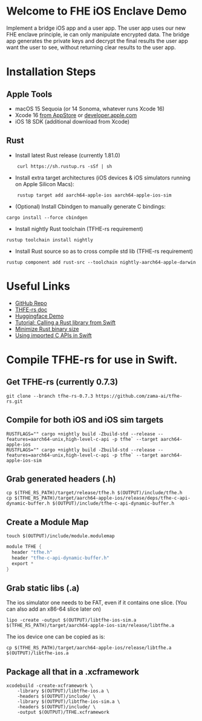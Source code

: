 #  Welcome to FHE iOS Enclave Demo  

Implement a bridge iOS app and a user app. The user app uses our new FHE enclave principle, ie can only manipulate encrypted data. The bridge app generates the private keys and decrypt the final results the user app want the user to see, without returning clear results to the user app.

# Installation Steps
## Apple Tools
- macOS 15 Sequoia (or 14 Sonoma, whatever runs Xcode 16)
- Xcode 16 [from AppStore](https://apps.apple.com/fr/app/xcode/id497799835) or [developer.apple.com](https://developer.apple.com/download/applications/)
- iOS 18 SDK (additional download from Xcode)

## Rust
- Install latest Rust release (currently 1.81.0)
```shell
    curl https://sh.rustup.rs -sSf | sh
``` 

- Install extra target architectures (iOS devices & iOS simulators running on Apple Silicon Macs):
```shell
    rustup target add aarch64-apple-ios aarch64-apple-ios-sim
```

- (Optional) Install Cbindgen to manually generate C bindings:
```shell
cargo install --force cbindgen
```

- Install nightly Rust toolchain (TFHE-rs requirement)
```shell
rustup toolchain install nightly
```

- Install Rust source so as to cross compile std lib (TFHE-rs requirement)
```shell
rustup component add rust-src --toolchain nightly-aarch64-apple-darwin
```

# Useful Links
- [GitHub Repo](https://github.com/zama-ai/fhe_appstore_on_ios)
- [THFE-rs doc](https://docs.zama.ai/tfhe-rs/get-started/quick_start)
- [Huggingface Demo](https://huggingface.co/spaces/zama-fhe/encrypted_image_filtering)
- [Tutorial: Calling a Rust library from Swift](https://medium.com/@kennethyoel/a-swiftly-oxidizing-tutorial-44b86e8d84f5)
- [Minimize Rust binary size](https://github.com/johnthagen/min-sized-rust)
- [Using imported C APIs in Swift](https://developer.apple.com/documentation/swift/imported-c-and-objective-c-apis)


# Compile TFHE-rs for use in Swift.

## Get TFHE-rs (currently 0.7.3)
```shell
git clone --branch tfhe-rs-0.7.3 https://github.com/zama-ai/tfhe-rs.git
```

## Compile for both iOS and iOS sim targets
```shell
RUSTFLAGS="" cargo +nightly build -Zbuild-std --release --features=aarch64-unix,high-level-c-api -p tfhe` --target aarch64-apple-ios
RUSTFLAGS="" cargo +nightly build -Zbuild-std --release --features=aarch64-unix,high-level-c-api -p tfhe` --target aarch64-apple-ios-sim
```

## Grab generated headers (.h)
```shell
cp $(TFHE_RS_PATH)/target/release/tfhe.h $(OUTPUT)/include/tfhe.h
cp $(TFHE_RS_PATH)/target/aarch64-apple-ios/release/deps/tfhe-c-api-dynamic-buffer.h $(OUTPUT)/include/tfhe-c-api-dynamic-buffer.h
```

## Create a Module Map
```shell
touch $(OUTPUT)/include/module.modulemap
```

```swift
module TFHE {
  header "tfhe.h"
  header "tfhe-c-api-dynamic-buffer.h"
  export *
}
```

## Grab static libs (.a)
The ios simulator one needs to be FAT, even if it contains one slice. (You can also add an x86-64 slice later on)
```shell
lipo -create -output $(OUTPUT)/libtfhe-ios-sim.a $(TFHE_RS_PATH)/target/aarch64-apple-ios-sim/release/libtfhe.a
```

The ios device one can be copied as is:
```shell
cp $(TFHE_RS_PATH)/target/aarch64-apple-ios/release/libtfhe.a $(OUTPUT)/libtfhe-ios.a
```

## Package all that in a .xcframework
```shell
xcodebuild -create-xcframework \
    -library $(OUTPUT)/libtfhe-ios.a \
    -headers $(OUTPUT)/include/ \
    -library $(OUTPUT)/libtfhe-ios-sim.a \
    -headers $(OUTPUT)/include/ \
    -output $(OUTPUT)/TFHE.xcframework
```
